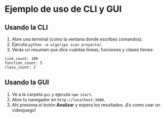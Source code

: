 # Ejemplo de uso de CLI y GUI

## Usando la CLI
1. Abre una terminal (como la ventana donde escribes comandos).
2. Ejecuta `python -m algorips scan proyecto/`.
3. Verás un resumen que dice cuántas líneas, funciones y clases tienes:
```
line_count: 100
function_count: 5
class_count: 2
```

## Usando la GUI
1. Ve a la carpeta `gui` y ejecuta `npm start`.
2. Abre tu navegador en `http://localhost:3000`.
3. Ahí presiona el botón **Analizar** y espera los resultados. ¡Es como usar un videojuego!
